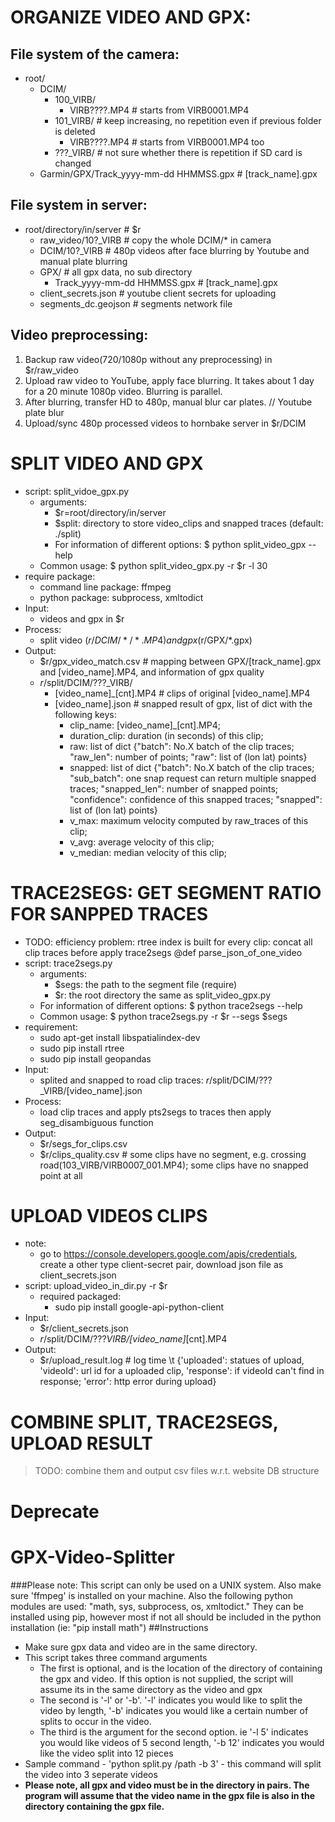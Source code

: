 # ORGANIZE VIDEO AND GPX:
## File system of the camera:
- root/
  - DCIM/
    - 100_VIRB/ 
      - VIRB????.MP4  # starts from VIRB0001.MP4
    - 101_VIRB/  # keep increasing, no repetition even if previous folder is deleted
      - VIRB????.MP4  # starts from VIRB0001.MP4 too
    - ???_VIRB/  # not sure whether there is repetition if SD card is changed
  - Garmin/GPX/Track_yyyy-mm-dd HHMMSS.gpx  # [track_name].gpx
    
## File system in server:
- root/directory/in/server  # $r
  - raw_video/10?_VIRB  # copy the whole DCIM/* in camera
  - DCIM/10?_VIRB  # 480p videos after face blurring by Youtube and manual plate blurring
  - GPX/  # all gpx data, no sub directory
    - Track_yyyy-mm-dd HHMMSS.gpx  # [track_name].gpx
  - client_secrets.json  # youtube client secrets for uploading
  - segments_dc.geojson  # segments network file

## Video preprocessing:
1. Backup raw video(720/1080p without any preprocessing) in $r/raw_video
2. Upload raw video to YouTube, apply face blurring. It takes about 1 day for a 20 minute 1080p video. Blurring is parallel.
3. After blurring, transfer HD to 480p, manual blur car plates.  // Youtube plate blur
4. Upload/sync 480p processed videos to hornbake server in $r/DCIM


# SPLIT VIDEO AND GPX
- script: split_vidoe_gpx.py
  - arguments: 
    - $r=root/directory/in/server
    - $split: directory to store video_clips and snapped traces (default: ./split)
    - For information of different options: $ python split_video_gpx --help
  - Common usage: $ python split_video_gpx.py -r $r -l 30
- require package: 
  - command line package: ffmpeg
  - python package: subprocess, xmltodict
- Input: 
  - videos and gpx in $r
- Process:
  - split video ($r/DCIM/*/*.MP4) and gpx ($r/GPX/*.gpx)
- Output:
  - $r/gpx_video_match.csv  # mapping between GPX/[track_name].gpx and [video_name].MP4, and information of gpx quality
  - $r/$split/DCIM/???_VIRB/
    - [video_name]_[cnt].MP4  # clips of original [video_name].MP4
    - [video_name].json  # snapped result of gpx, list of dict with the following keys:
      - clip_name: [video_name]_[cnt].MP4;
      - duration_clip: duration (in seconds) of this clip;
      - raw: list of dict {"batch": No.X batch of the clip traces; "raw_len": number of points; "raw": list of (lon lat) points}
      - snapped: list of dict {"batch": No.X batch of the clip traces; "sub_batch": one snap request can return multiple snapped traces; "snapped_len": number of snapped points; "confidence": confidence of this snapped traces; "snapped": list of (lon lat) points}
      - v_max: maximum velocity computed by raw_traces of this clip;
      - v_avg: average velocity of this clip;
      - v_median: median velocity of this clip;


# TRACE2SEGS: GET SEGMENT RATIO FOR SANPPED TRACES
- TODO: efficiency problem: rtree index is built for every clip: concat all clip traces before apply trace2segs @def parse_json_of_one_video
- script: trace2segs.py
  - arguments:
    - $segs: the path to the segment file (require)
    - $r: the root directory the same as split_video_gpx.py
  - For information of different options: $ python trace2segs --help
  - Common usage: $ python trace2segs.py -r $r --segs $segs
- requirement:
  - sudo apt-get install libspatialindex-dev
  - sudo pip install rtree
  - sudo pip install geopandas
- Input: 
  - splited and snapped to road clip traces: $r/$split/DCIM/???_VIRB/[video_name].json
- Process:
  - load clip traces and apply pts2segs to traces then apply seg_disambiguous function
- Output:
  - $r/segs_for_clips.csv 
  - $r/clips_quality.csv  # some clips have no segment, e.g. crossing road(103_VIRB/VIRB0007_001.MP4); some clips have no snapped point at all


# UPLOAD VIDEOS CLIPS
- note:
  - go to https://console.developers.google.com/apis/credentials, create a other type client-secret pair, download json file as client_secrets.json
- script: upload_video_in_dir.py -r $r
  - required packaged:
    - sudo pip install google-api-python-client
- Input:
  - $r/client_secrets.json
  - $r/$split/DCIM/???_VIRB/[video_name]_[cnt].MP4
- Output:
  - $r/upload_result.log  # log time \t {'uploaded': statues of upload, 'videoId': url id for a uploaded clip, 'response': if videoId can't find in response; 'error': http error during upload}


# COMBINE SPLIT, TRACE2SEGS, UPLOAD RESULT
> TODO: combine them and output csv files w.r.t. website DB structure




# ########################
# Deprecate
# ########################
# GPX-Video-Splitter
###Please note: This script can only be used on a UNIX system. Also make sure 'ffmpeg' is installed on your machine. Also the following python modules are used: "math, sys, subprocess, os, xmltodict."  They can be installed using pip, however most if not all should be included in the python installation (ie: "pip install math") 
##Instructions
* Make sure gpx data and video are in the same directory.
* This script takes three command arguments 
  * The first is optional, and is the location of the directory of containing the gpx and video. If this option is not supplied, the script will assume its in the same directory as the video and gpx 
  * The second is '-l' or '-b'. '-l' indicates you would like to split the video by length, '-b' indicates you would like a certain number of splits to occur in the video. 
  * The third is the argument for the second option. ie '-l 5' indicates you would like videos of 5 second length, '-b 12' indicates you would like the video split into 12 pieces 
* Sample command - 'python split.py /path -b 3' - this command will split the video into 3 seperate videos 
* **Please note, all gpx and video must be in the directory in pairs. The program will assume that the video name in the gpx file is also in the directory containing the gpx file.** 
